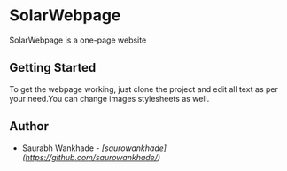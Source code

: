  # SolarWebpage

 SolarWebpage is a one-page website 

 ## Getting Started 
 To get the webpage working, just clone the project and edit all text as per your need.You can change images stylesheets as well.

 ## Author
 + Saurabh Wankhade - _[saurowankhade] (https://github.com/saurowankhade/)_
 
